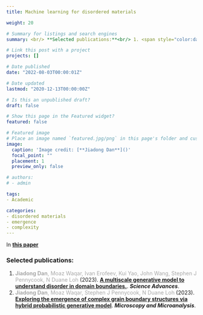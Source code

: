 ```yaml
---
title: Machine learning for disordered materials

weight: 20

# Summary for listings and search engines
summary: <br/> **Selected publications:**<br/> 1. <span style="color:darkgray">**Jiadong Dan**, Moaz Waqar, Ivan Erofeev, Kui Yao, John Wang, Stephen J Pennycook, N Duane Loh</span> (2023). [**A multiscale generative model to understand disorder in domain boundaries.**](../../publication/dan-2023-generative-model/). ***Science Advances***. <br/> 2. <span style="color:darkgray">**Jiadong Dan**, Moaz Waqar, Stephen J Pennycook, N Duane Loh</span> (2023). [**Exploring the emergence of complex grain boundary structures via hybrid probabilistic generative model**](../../publication/dan-2023-domain-boundary-mm/). ***Microscopy and Microanalysis***. <br/>

# Link this post with a project
projects: []

# Date published
date: "2022-08-03T00:00:01Z"

# Date updated
lastmod: "2020-12-13T00:00:00Z"

# Is this an unpublished draft?
draft: false

# Show this page in the Featured widget?
featured: false

# Featured image
# Place an image named `featured.jpg/png` in this page's folder and customize its options here.
image:
  caption: 'Image credit: [**Jiadong Dan**]()'
  focal_point: ""
  placement: 1
  preview_only: false

# authors:
# - admin

tags:
- Academic

categories:
- disordered materials
- emergence
- complexity
---
```


In [**this paper**](../../publication/deng-2022-topological)

### Selected publications:
1. <span style="color:darkgray">**Jiadong Dan**, Moaz Waqar, Ivan Erofeev, Kui Yao, John Wang, Stephen J Pennycook, N Duane Loh</span> (2023). [**A multiscale generative model to understand disorder in domain boundaries.**](../../publication/dan-2023-generative-model/). ***Science Advances***. <br/>
2. <span style="color:darkgray">**Jiadong Dan**, Moaz Waqar, Stephen J Pennycook, N Duane Loh</span> (2023). [**Exploring the emergence of complex grain boundary structures via hybrid probabilistic generative model**](../../publication/dan-2023-domain-boundary-mm/). ***Microscopy and Microanalysis***. <br/>